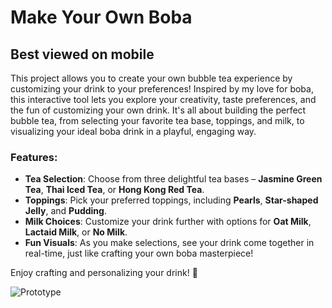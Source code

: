 # Make Your Own Boba

## Best viewed on mobile

This project allows you to create your own bubble tea experience by customizing your drink to your preferences! Inspired by my love for boba, this interactive tool lets you explore your creativity, taste preferences, and the fun of customizing your own drink. It's all about building the perfect bubble tea, from selecting your favorite tea base, toppings, and milk, to visualizing your ideal boba drink in a playful, engaging way.

### Features:

- **Tea Selection**: Choose from three delightful tea bases – **Jasmine Green Tea**, **Thai Iced Tea**, or **Hong Kong Red Tea**.
- **Toppings**: Pick your preferred toppings, including **Pearls**, **Star-shaped Jelly**, and **Pudding**.
- **Milk Choices**: Customize your drink further with options for **Oat Milk**, **Lactaid Milk**, or **No Milk**.
- **Fun Visuals**: As you make selections, see your drink come together in real-time, just like crafting your own boba masterpiece!

Enjoy crafting and personalizing your drink! 🧋

![Prototype](img/screen.gif)
